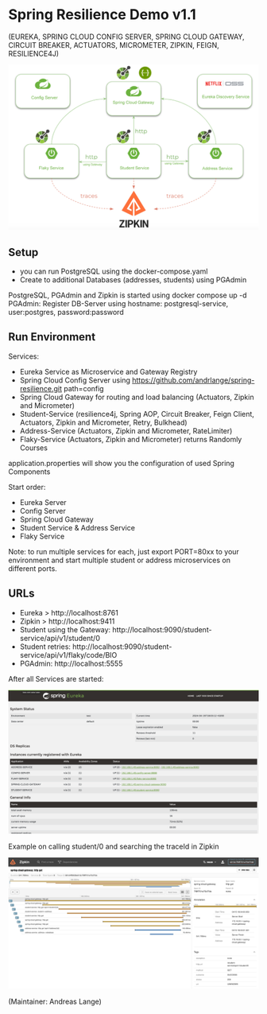 # Spring Resilience Demo v1.1

(EUREKA, SPRING CLOUD CONFIG SERVER, SPRING CLOUD GATEWAY, CIRCUIT BREAKER, ACTUATORS, MICROMETER, ZIPKIN, FEIGN, 
RESILIENCE4J)

![Resilience Demo](docs/resilience-demo.png)
## Setup
- you can run PostgreSQL using the docker-compose.yaml
- Create to additional Databases (addresses, students) using PGAdmin

PostgreSQL, PGAdmin and Zipkin is started using docker compose up -d
PGAdmin: Register DB-Server using hostname: postgresql-service, user:postgres, password:password


## Run Environment

Services:
- Eureka Service as Microservice and Gateway Registry
- Spring Cloud Config Server using https://github.com/andrlange/spring-resilience.git path=config
- Spring Cloud Gateway for routing and load balancing (Actuators, Zipkin and Micrometer)
- Student-Service (resilience4j, Spring AOP, Circuit Breaker, Feign Client, Actuators, Zipkin and Micrometer, Retry, 
  Bulkhead)
- Address-Service (Actuators, Zipkin and Micrometer, RateLimiter)
- Flaky-Service (Actuators, Zipkin and Micrometer) returns Randomly Courses

application.properties will show you the configuration of used Spring Components

Start order:
- Eureka Server
- Config Server
- Spring Cloud Gateway
- Student Service & Address Service
- Flaky Service

Note: to run multiple services for each, just export PORT=80xx to your environment and start multiple student or 
address microservices on different ports.

## URLs
- Eureka > http://localhost:8761
- Zipkin > http://localhost:9411
- Student using the Gateway: http://localhost:9090/student-service/api/v1/student/0
- Student retries: http://localhost:9090/student-service/api/v1/flaky/code/BIO
- PGAdmin: http://localhost:5555

After all Services are started:

![Eureka](docs/eureka.png)

Example on calling student/0 and searching the traceId in Zipkin

![Zipkin](docs/zipkin.png)

(Maintainer: Andreas Lange)